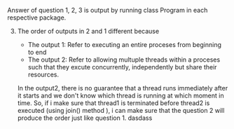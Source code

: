 Answer of question 1, 2, 3 is output by running class Program in each respective package.

3) The order of outputs in 2 and 1 different because
     + The output 1: Refer to executing an entire proceses from beginning to end
     + The output 2: Refer to allowing multuple threads within a proceses such that they excute concurrently, independently but share their resources.

	In the output2, there is no guarantee that a thread runs immediately after it starts and we don't know which thread is running at which moment in time. So, if i make sure that thread1 is terminated before thread2 is executed (using join() method ), i can make sure that the question 2 will produce the order just like question 1.
dasdass